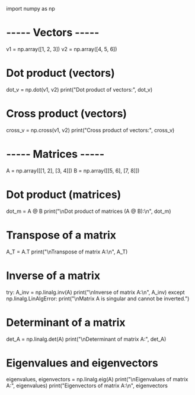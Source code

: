 import numpy as np

# ----- Vectors -----
v1 = np.array([1, 2, 3])
v2 = np.array([4, 5, 6])

# Dot product (vectors)
dot_v = np.dot(v1, v2)
print("Dot product of vectors:", dot_v)

# Cross product (vectors)
cross_v = np.cross(v1, v2)
print("Cross product of vectors:", cross_v)

# ----- Matrices -----
A = np.array([[1, 2], [3, 4]])
B = np.array([[5, 6], [7, 8]])

# Dot product (matrices)
dot_m = A @ B
print("\nDot product of matrices (A @ B):\n", dot_m)

# Transpose of a matrix
A_T = A.T
print("\nTranspose of matrix A:\n", A_T)

# Inverse of a matrix
try:
    A_inv = np.linalg.inv(A)
    print("\nInverse of matrix A:\n", A_inv)
except np.linalg.LinAlgError:
    print("\nMatrix A is singular and cannot be inverted.")

# Determinant of a matrix
det_A = np.linalg.det(A)
print("\nDeterminant of matrix A:", det_A)

# Eigenvalues and eigenvectors
eigenvalues, eigenvectors = np.linalg.eig(A)
print("\nEigenvalues of matrix A:", eigenvalues)
print("Eigenvectors of matrix A:\n", eigenvectors
